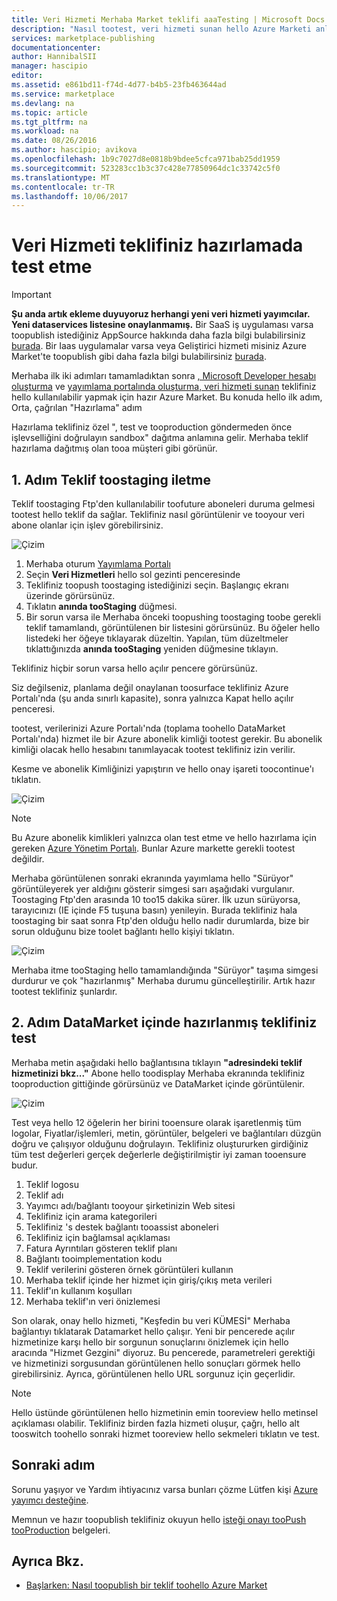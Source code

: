 ```yaml
---
title: Veri Hizmeti Merhaba Market teklifi aaaTesting | Microsoft Docs
description: "Nasıl tootest, veri hizmeti sunan hello Azure Marketi anlayın."
services: marketplace-publishing
documentationcenter: 
author: HannibalSII
manager: hascipio
editor: 
ms.assetid: e861bd11-f74d-4d77-b4b5-23fb463644ad
ms.service: marketplace
ms.devlang: na
ms.topic: article
ms.tgt_pltfrm: na
ms.workload: na
ms.date: 08/26/2016
ms.author: hascipio; avikova
ms.openlocfilehash: 1b9c7027d8e0818b9bdee5cfca971bab25dd1959
ms.sourcegitcommit: 523283cc1b3c37c428e77850964dc1c33742c5f0
ms.translationtype: MT
ms.contentlocale: tr-TR
ms.lasthandoff: 10/06/2017
---
```

# <a name="testing-your-data-service-offer-in-staging"></a>Veri Hizmeti teklifiniz hazırlamada test etme
> [!IMPORTANT]
> **Şu anda artık ekleme duyuyoruz herhangi yeni veri hizmeti yayımcılar. Yeni dataservices listesine onaylanmamış.** Bir SaaS iş uygulaması varsa toopublish istediğiniz AppSource hakkında daha fazla bilgi bulabilirsiniz [burada](https://appsource.microsoft.com/partners). Bir Iaas uygulamalar varsa veya Geliştirici hizmeti misiniz Azure Market'te toopublish gibi daha fazla bilgi bulabilirsiniz [burada](https://azure.microsoft.com/marketplace/programs/certified/).
> 
> 

Merhaba ilk iki adımları tamamladıktan sonra [, Microsoft Developer hesabı oluşturma](marketplace-publishing-accounts-creation-registration.md) ve [yayımlama portalında oluşturma, veri hizmeti sunan](marketplace-publishing-data-service-creation.md) teklifiniz hello kullanılabilir yapmak için hazır Azure Market. Bu konuda hello ilk adım, Orta, çağrılan "Hazırlama" adım

Hazırlama teklifiniz özel ", test ve tooproduction göndermeden önce işlevselliğini doğrulayın sandbox" dağıtma anlamına gelir. Merhaba teklif hazırlama dağıtmış olan tooa müşteri gibi görünür.

## <a name="step-1-pushing-your-offer-toostaging"></a>1. Adım Teklif toostaging iletme
Teklif toostaging Ftp'den kullanılabilir toofuture aboneleri duruma gelmesi tootest hello teklif da sağlar.  Teklifiniz nasıl görüntülenir ve tooyour veri abone olanlar için işlev görebilirsiniz.  

  ![Çizim](media/marketplace-publishing-data-service-test-in-staging/step-1.1.png)

1. Merhaba oturum [Yayımlama Portalı](https://publish.windowsazure.com)
2. Seçin **Veri Hizmetleri** hello sol gezinti penceresinde
3. Teklifiniz toopush toostaging istediğinizi seçin. Başlangıç ekranı üzerinde görürsünüz.
4. Tıklatın **anında tooStaging** düğmesi.  
5. Bir sorun varsa ile Merhaba önceki toopushing toostaging toobe gerekli teklif tamamlandı, görüntülenen bir listesini görürsünüz.  Bu öğeler hello listedeki her öğeye tıklayarak düzeltin. Yapılan, tüm düzeltmeler tıklattığınızda **anında tooStaging** yeniden düğmesine tıklayın.

Teklifiniz hiçbir sorun varsa hello açılır pencere görürsünüz.  

Siz değilseniz, planlama değil onaylanan toosurface teklifiniz Azure Portalı'nda (şu anda sınırlı kapasite), sonra yalnızca Kapat hello açılır penceresi.

tootest, verilerinizi Azure Portalı'nda (toplama toohello DataMarket Portalı'nda) hizmet ile bir Azure abonelik kimliği tootest gerekir.  Bu abonelik kimliği olacak hello hesabını tanımlayacak tootest teklifiniz izin verilir.  

Kesme ve abonelik Kimliğinizi yapıştırın ve hello onay işareti toocontinue'ı tıklatın.

  ![Çizim](media/marketplace-publishing-data-service-test-in-staging/step-1.2.png)

> [!NOTE]
> Bu Azure abonelik kimlikleri yalnızca olan test etme ve hello hazırlama için gereken [Azure Yönetim Portalı](https://manage.windowsazure.com). Bunlar Azure markette gerekli tootest değildir.
> 
> 

Merhaba görüntülenen sonraki ekranında yayımlama hello "Sürüyor" görüntüleyerek yer aldığını gösterir simgesi sarı aşağıdaki vurgulanır. Toostaging Ftp'den arasında 10 too15 dakika sürer.  İlk uzun sürüyorsa, tarayıcınızı (IE içinde F5 tuşuna basın) yenileyin.  Burada teklifiniz hala toostaging bir saat sonra Ftp'den olduğu hello nadir durumlarda, bize bir sorun olduğunu bize toolet bağlantı hello kişiyi tıklatın.

  ![Çizim](media/marketplace-publishing-data-service-test-in-staging/step-1.3.png)

Merhaba itme tooStaging hello tamamlandığında "Sürüyor" taşıma simgesi durdurur ve çok "hazırlanmış" Merhaba durumu güncelleştirilir.  Artık hazır tootest teklifiniz şunlardır.  

## <a name="step-2-test-your-staged-offer-in-datamarket"></a>2. Adım DataMarket içinde hazırlanmış teklifiniz test
Merhaba metin aşağıdaki hello bağlantısına tıklayın **"adresindeki teklif hizmetinizi bkz..."** Abone hello toodisplay Merhaba ekranında teklifiniz tooproduction gittiğinde görürsünüz ve DataMarket içinde görüntülenir.

  ![Çizim](media/marketplace-publishing-data-service-test-in-staging/step-2.2.png)

Test veya hello 12 öğelerin her birini tooensure olarak işaretlenmiş tüm logolar, Fiyatlar/işlemleri, metin, görüntüler, belgeleri ve bağlantıları düzgün doğru ve çalışıyor olduğunu doğrulayın.  Teklifiniz oluştururken girdiğiniz tüm test değerleri gerçek değerlerle değiştirilmiştir iyi zaman tooensure budur.

1. Teklif logosu
2. Teklif adı
3. Yayımcı adı/bağlantı tooyour şirketinizin Web sitesi
4. Teklifiniz için arama kategorileri
5. Teklifiniz 's destek bağlantı tooassist aboneleri
6. Teklifiniz için bağlamsal açıklaması
7. Fatura Ayrıntıları gösteren teklif planı
8. Bağlantı tooimplementation kodu
9. Teklif verilerini gösteren örnek görüntüleri kullanın
10. Merhaba teklif içinde her hizmet için giriş/çıkış meta verileri
11. Teklif'ın kullanım koşulları
12. Merhaba teklif'ın veri önizlemesi

Son olarak, onay hello hizmeti, "Keşfedin bu veri KÜMESİ" Merhaba bağlantıyı tıklatarak Datamarket hello çalışır.  Yeni bir pencerede açılır hizmetinize karşı hello bir sorgunun sonuçlarını önizlemek için hello aracında "Hizmet Gezgini" diyoruz.  Bu pencerede, parametreleri gerektiği ve hizmetinizi sorgusundan görüntülenen hello sonuçları görmek hello girebilirsiniz.   Ayrıca, görüntülenen hello URL sorgunuz için geçerlidir.  

> [!NOTE]
> Hello üstünde görüntülenen hello hizmetinin emin tooreview hello metinsel açıklaması olabilir.  Teklifiniz birden fazla hizmeti oluşur, çağrı, hello alt tooswitch toohello sonraki hizmet tooreview hello sekmeleri tıklatın ve test.
> 
> 

## <a name="next-step"></a>Sonraki adım
Sorunu yaşıyor ve Yardım ihtiyacınız varsa bunları çözme Lütfen kişi [Azure yayımcı desteğine](http://go.microsoft.com/fwlink/?LinkId=272975).

Memnun ve hazır toopublish teklifiniz okuyun hello [isteği onayı tooPush tooProduction](marketplace-publishing-push-to-production.md) belgeleri.

## <a name="see-also"></a>Ayrıca Bkz.
* [Başlarken: Nasıl toopublish bir teklif toohello Azure Market](marketplace-publishing-getting-started.md)

